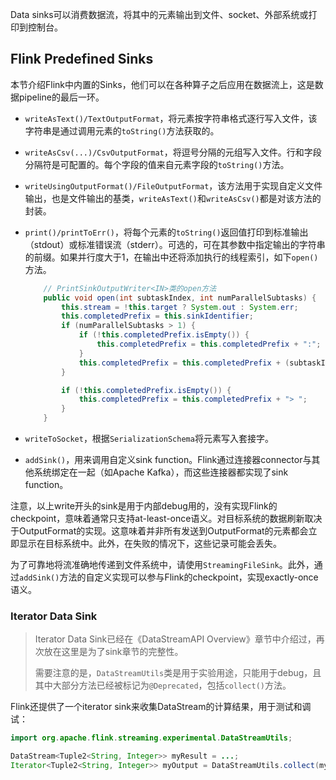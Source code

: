 Data sinks可以消费数据流，将其中的元素输出到文件、socket、外部系统或打印到控制台。

## Flink Predefined Sinks

本节介绍Flink中内置的Sinks，他们可以在各种算子之后应用在数据流上，这是数据pipeline的最后一环。

* `writeAsText()/TextOutputFormat`，将元素按字符串格式逐行写入文件，该字符串是通过调用元素的`toString()`方法获取的。

* `writeAsCsv(...)/CsvOutputFormat`，将逗号分隔的元组写入文件。行和字段分隔符是可配置的。每个字段的值来自元素字段的`toString()`方法。

* `writeUsingOutputFormat()/FileOutputFormat`，该方法用于实现自定义文件输出，也是文件输出的基类，`writeAsText()`和`writeAsCsv()`都是对该方法的封装。

* `print()/printToErr()`，将每个元素的`toString()`返回值打印到标准输出（stdout）或标准错误流（stderr）。可选的，可在其参数中指定输出的字符串的前缀。如果并行度大于1，在输出中还将添加执行的线程索引，如下`open()`方法。

    ```java
        // PrintSinkOutputWriter<IN>类的open方法
    	public void open(int subtaskIndex, int numParallelSubtasks) {
            this.stream = !this.target ? System.out : System.err;
            this.completedPrefix = this.sinkIdentifier;
            if (numParallelSubtasks > 1) {
                if (!this.completedPrefix.isEmpty()) {
                    this.completedPrefix = this.completedPrefix + ":";
                }
                this.completedPrefix = this.completedPrefix + (subtaskIndex + 1);
            }
    
            if (!this.completedPrefix.isEmpty()) {
                this.completedPrefix = this.completedPrefix + "> ";
            }
        }
    ```

* `writeToSocket`，根据`SerializationSchema`将元素写入套接字。

* `addSink()`，用来调用自定义sink function。Flink通过连接器connector与其他系统绑定在一起（如Apache Kafka），而这些连接器都实现了sink function。

注意，以上write开头的sink是用于内部debug用的，没有实现Flink的checkpoint，意味着通常只支持at-least-once语义。对目标系统的数据刷新取决于OutputFormat的实现。这意味着并非所有发送到OutputFormat的元素都会立即显示在目标系统中。此外，在失败的情况下，这些记录可能会丢失。

为了可靠地将流准确地传递到文件系统中，请使用`StreamingFileSink`。此外，通过`addSink()`方法的自定义实现可以参与Flink的checkpoint，实现exactly-once语义。

### Iterator Data Sink

> Iterator Data Sink已经在《DataStreamAPI Overview》章节中介绍过，再次放在这里是为了sink章节的完整性。
>
> 需要注意的是，`DataStreamUtils`类是用于实验用途，只能用于debug，且其中大部分方法已经被标记为`@Deprecated`，包括`collect()`方法。

Flink还提供了一个iterator sink来收集DataStream的计算结果，用于测试和调试：

```java
import org.apache.flink.streaming.experimental.DataStreamUtils;

DataStream<Tuple2<String, Integer>> myResult = ...;
Iterator<Tuple2<String, Integer>> myOutput = DataStreamUtils.collect(myResult);
```







​    

